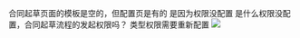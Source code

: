 合同起草页面的模板是空的，但配置页是有的 是因为权限没配置 是什么权限没配置，合同起草流程的发起权限吗？
类型权限需要重新配置
![](https://raw.githubusercontent.com/Lercel/PicGo/main/img/20240108154244.png)
